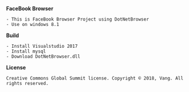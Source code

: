 
**FaceBook Browser**

```
- This is FaceBook Browser Project using DotNetBrowser
- Use on windows 8.1
```

**Build**

```
- Install Visualstudio 2017 
- Install mysql
- Download DotNetBrowser.dll
```


**License**

```
Creative Commons Global Summit license. Copyright © 2018, Vang. All rights reserved.
```
